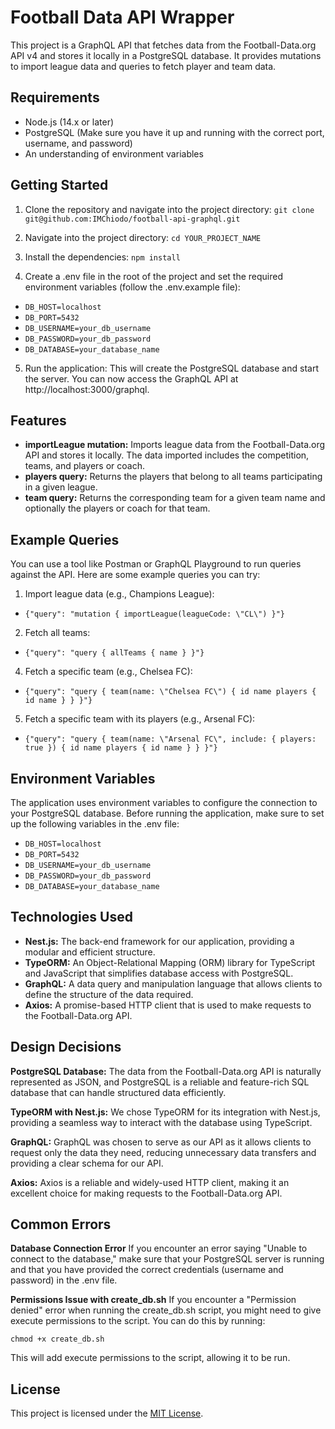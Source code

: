 # Football Data API Wrapper

This project is a GraphQL API that fetches data from the Football-Data.org API v4 and stores it locally in a PostgreSQL database. It provides mutations to import league data and queries to fetch player and team data.

## Requirements

- Node.js (14.x or later)
- PostgreSQL (Make sure you have it up and running with the correct port, username, and password)
- An understanding of environment variables

## Getting Started

1. Clone the repository and navigate into the project directory:
   `git clone git@github.com:IMChiodo/football-api-graphql.git`
2. Navigate into the project directory:
   `cd YOUR_PROJECT_NAME`

3. Install the dependencies:
   `npm install`

4. Create a .env file in the root of the project and set the required environment variables (follow the .env.example file):
-   `DB_HOST=localhost`
-   `DB_PORT=5432`
-   `DB_USERNAME=your_db_username`
-   `DB_PASSWORD=your_db_password`
-   `DB_DATABASE=your_database_name`

5. Run the application:
   This will create the PostgreSQL database and start the server. You can now access the GraphQL API at http://localhost:3000/graphql.

## Features

- **importLeague mutation:** Imports league data from the Football-Data.org API and stores it locally. The data imported includes the competition, teams, and players or coach.
- **players query:** Returns the players that belong to all teams participating in a given league.
- **team query:** Returns the corresponding team for a given team name and optionally the players or coach for that team.

## Example Queries

You can use a tool like Postman or GraphQL Playground to run queries against the API. Here are some example queries you can try:

1. Import league data (e.g., Champions League):

-   `{"query": "mutation { importLeague(leagueCode: \"CL\") }"}`

2. Fetch all teams:
-   `{"query": "query { allTeams { name } }"}`

4. Fetch a specific team (e.g., Chelsea FC):
-   `{"query": "query { team(name: \"Chelsea FC\") { id name players { id name } } }"}`

5. Fetch a specific team with its players (e.g., Arsenal FC):
-   `{"query": "query { team(name: \"Arsenal FC\", include: { players: true }) { id name players { id name } } }"}`

## Environment Variables

The application uses environment variables to configure the connection to your PostgreSQL database. Before running the application, make sure to set up the following variables in the .env file:
-   `DB_HOST=localhost`
-   `DB_PORT=5432`
-   `DB_USERNAME=your_db_username`
-   `DB_PASSWORD=your_db_password`
-   `DB_DATABASE=your_database_name`

## Technologies Used

- **Nest.js:** The back-end framework for our application, providing a modular and efficient structure.
- **TypeORM:** An Object-Relational Mapping (ORM) library for TypeScript and JavaScript that simplifies database access with PostgreSQL.
- **GraphQL:** A data query and manipulation language that allows clients to define the structure of the data required.
- **Axios:** A promise-based HTTP client that is used to make requests to the Football-Data.org API.

## Design Decisions

**PostgreSQL Database:** The data from the Football-Data.org API is naturally represented as JSON, and PostgreSQL is a reliable and feature-rich SQL database that can handle structured data efficiently.

**TypeORM with Nest.js:** We chose TypeORM for its integration with Nest.js, providing a seamless way to interact with the database using TypeScript.

**GraphQL:** GraphQL was chosen to serve as our API as it allows clients to request only the data they need, reducing unnecessary data transfers and providing a clear schema for our API.

**Axios:** Axios is a reliable and widely-used HTTP client, making it an excellent choice for making requests to the Football-Data.org API.

## Common Errors

**Database Connection Error**
If you encounter an error saying "Unable to connect to the database," make sure that your PostgreSQL server is running and that you have provided the correct credentials (username and password) in the .env file.

**Permissions Issue with create_db.sh**
If you encounter a "Permission denied" error when running the create_db.sh script, you might need to give execute permissions to the script. You can do this by running:

`chmod +x create_db.sh`

This will add execute permissions to the script, allowing it to be run.

## License

This project is licensed under the [MIT License](https://opensource.org/license/mit/).
